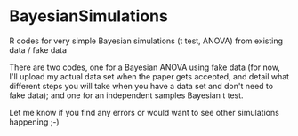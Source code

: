 # BayesianSimulations
R codes for very simple Bayesian simulations (t test, ANOVA) from existing data / fake data

There are two codes, one for a Bayesian ANOVA using fake data (for now, I'll upload my actual data set when the paper gets accepted, and detail what different steps you will take when you have a data set and don't need to fake data); and one for an independent samples Bayesian t test. 

Let me know if you find any errors or would want to see other simulations happening ;-)


